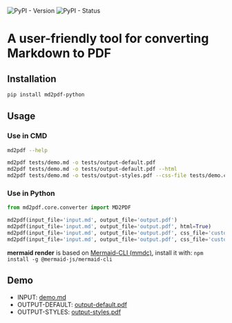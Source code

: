 ![PyPI - Version](https://img.shields.io/pypi/v/md2pdf-python)
![PyPI - Status](https://img.shields.io/pypi/status/md2pdf-python)

# A user-friendly tool for converting Markdown to PDF

## Installation

```bash
pip install md2pdf-python
```

## Usage

### Use in CMD

```bash
md2pdf --help

md2pdf tests/demo.md -o tests/output-default.pdf
md2pdf tests/demo.md -o tests/output-default.pdf --html
md2pdf tests/demo.md -o tests/output-styles.pdf --css-file tests/demo.css --mermaid-config tests/demo.json
```

### Use in Python

```python
from md2pdf.core.converter import MD2PDF

md2pdf(input_file='input.md', output_file='output.pdf')
md2pdf(input_file='input.md', output_file='output.pdf', html=True)
md2pdf(input_file='input.md', output_file='output.pdf', css_file='custom.css')
md2pdf(input_file='input.md', output_file='output.pdf', css_file='custom.css', mermaid_config='custom-config.json')
```

**mermaid render** is based on [Mermaid-CLI (mmdc)](https://www.npmjs.com/package/@mermaid-js/mermaid-cli), install it with:
`npm install -g @mermaid-js/mermaid-cli`

## Demo
- INPUT: [demo.md](https://suqingdong.github.io/md2pdf/tests/demo.md)
- OUTPUT-DEFAULT: [output-default.pdf](https://suqingdong.github.io/md2pdf/tests/output-default.pdf)
- OUTPUT-STYLES: [output-styles.pdf](https://suqingdong.github.io/md2pdf/tests/output-styles.pdf)
